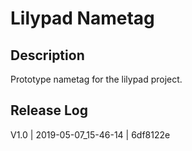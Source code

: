 # Lilypad Nametag

## Description

Prototype nametag for the lilypad project. 

## Release Log

V1.0 | 2019-05-07_15-46-14 | 6df8122e